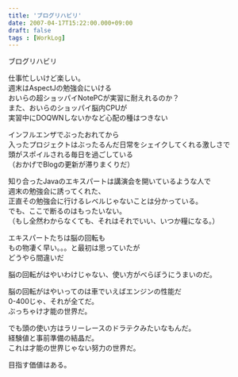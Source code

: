 ```yaml
---
title: 'ブログリハビリ'
date: 2007-04-17T15:22:00.000+09:00
draft: false
tags : [WorkLog]
---
```


ブログリハビリ  
  
仕事忙しいけど楽しい。  
週末はAspectJの勉強会にいける  
おいらの超ショッパイNotePCが実習に耐えれるのか？  
また、おいらのショッパイ脳内CPUが  
実習中にDOQWNしないかなど心配の種はつきない  
  
インフルエンザでぶったおれてから  
入ったプロジェクトはぶったるんだ日常をシェイクしてくれる激しさで  
頭がスポイルされる毎日を過ごしている  
（おかげでBlogの更新が滞りまくりだ）  
  
知り合ったJavaのエキスパートは講演会を開いているような人で  
週末の勉強会に誘ってくれた、  
正直その勉強会に行けるレベルじゃないことは分かっている。  
でも、ここで断るのはもったいない。  
（もし全然わからなくても、それはそれでいい、いつか糧になる。）  
  
エキスパートたちは脳の回転も  
もの物凄く早い。。。と最初は思っていたが  
どうやら間違いだ  
  
脳の回転がはやいわけじゃない、使い方がべらぼうにうまいのだ。  
  
脳の回転がはやいってのは車でいえばエンジンの性能だ  
0-400じゃ、それが全てだ。  
ぶっちゃけ才能の世界だ。  
  
でも頭の使い方はラリーレースのドラテクみたいなもんだ。  
経験値と事前準備の結晶だ。  
これは才能の世界じゃない努力の世界だ。  
  
目指す価値はある。